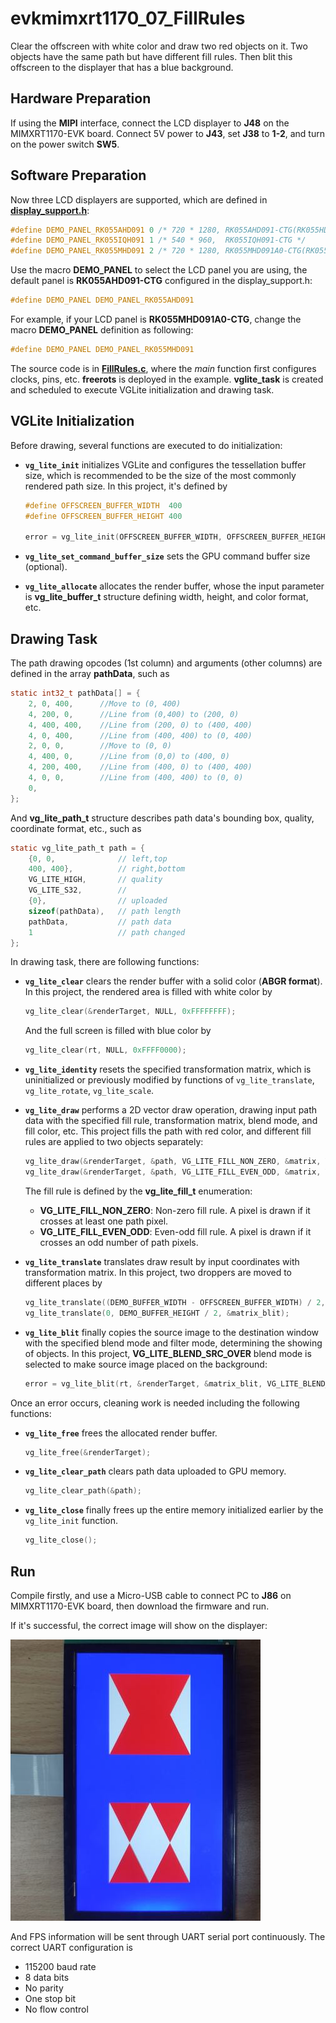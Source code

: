# evkmimxrt1170_07_FillRules

Clear the offscreen with white color and draw two red objects on it. Two objects have the same path but have different fill rules. Then blit this offscreen to the displayer that has a blue background.

## Hardware Preparation

If using the **MIPI** interface, connect the LCD displayer to **J48** on the MIMXRT1170-EVK board. Connect 5V power to **J43**, set **J38** to **1-2**, and turn on the power switch **SW5**.

## Software Preparation

Now three LCD displayers are supported, which are defined in [**display_support.h**](../common/board/display_support.h):

``` C
#define DEMO_PANEL_RK055AHD091 0 /* 720 * 1280, RK055AHD091-CTG(RK055HDMIPI4M) */
#define DEMO_PANEL_RK055IQH091 1 /* 540 * 960,  RK055IQH091-CTG */
#define DEMO_PANEL_RK055MHD091 2 /* 720 * 1280, RK055MHD091A0-CTG(RK055HDMIPI4MA0) */
```

Use the macro **DEMO_PANEL** to select the LCD panel you are using, the default panel is **RK055AHD091-CTG** configured in the display_support.h:

``` C
#define DEMO_PANEL DEMO_PANEL_RK055AHD091
```

For example, if your LCD panel is **RK055MHD091A0-CTG**, change the macro **DEMO_PANEL** definition as following:

``` C
#define DEMO_PANEL DEMO_PANEL_RK055MHD091
```

The source code is in [**FillRules.c**](./source/FillRules.c), where the *main* function first configures clocks, pins, etc. **freerots** is deployed in the example. **vglite_task** is created and scheduled to execute VGLite initialization and drawing task.

## VGLite Initialization

Before drawing, several functions are executed to do initialization:

* **`vg_lite_init`** initializes VGLite and configures the tessellation buffer size, which is recommended to be the size of the most commonly rendered path size. 
In this project, it's defined by

    ``` C
    #define OFFSCREEN_BUFFER_WIDTH  400
    #define OFFSCREEN_BUFFER_HEIGHT 400

    error = vg_lite_init(OFFSCREEN_BUFFER_WIDTH, OFFSCREEN_BUFFER_HEIGHT);
    ```

* **`vg_lite_set_command_buffer_size`** sets the GPU command buffer size (optional).

* **`vg_lite_allocate`** allocates the render buffer, whose the input parameter is **vg_lite_buffer_t** structure defining width, height, and color format, etc.

## Drawing Task

The path drawing opcodes (1st column) and arguments (other columns) are defined in the array **pathData**, such as

``` C
static int32_t pathData[] = {
    2, 0, 400,      //Move to (0, 400)
    4, 200, 0,      //Line from (0,400) to (200, 0)
    4, 400, 400,    //Line from (200, 0) to (400, 400)
    4, 0, 400,      //Line from (400, 400) to (0, 400)
    2, 0, 0,        //Move to (0, 0)
    4, 400, 0,      //Line from (0,0) to (400, 0)
    4, 200, 400,    //Line from (400, 0) to (400, 400)
    4, 0, 0,        //Line from (400, 400) to (0, 0)
    0,
};
```

And **vg_lite_path_t** structure describes path data's bounding box, quality, coordinate format, etc., such as

``` C
static vg_lite_path_t path = {
    {0, 0,              // left,top
    400, 400},          // right,bottom
    VG_LITE_HIGH,       // quality
    VG_LITE_S32,        // 
    {0},                // uploaded
    sizeof(pathData),   // path length
    pathData,           // path data
    1                   // path changed
};
```

In drawing task, there are following functions:

* **`vg_lite_clear`** clears the render buffer with a solid color (**ABGR format**). 
In this project, the rendered area is filled with white color by

    ``` C
    vg_lite_clear(&renderTarget, NULL, 0xFFFFFFFF);
    ```

    And the full screen is filled with blue color by

    ``` C
    vg_lite_clear(rt, NULL, 0xFFFF0000);
    ```

* **`vg_lite_identity`** resets the specified transformation matrix, which is uninitialized or previously modified by functions of `vg_lite_translate`, `vg_lite_rotate`, `vg_lite_scale`.

* **`vg_lite_draw`** performs a 2D vector draw operation, drawing input path data with the specified fill rule, transformation matrix, blend mode, and fill color, etc.
This project fills the path with red color, and different fill rules are applied to two objects separately:

    ``` C
    vg_lite_draw(&renderTarget, &path, VG_LITE_FILL_NON_ZERO, &matrix, VG_LITE_BLEND_NONE, 0xFF0000FF);
    vg_lite_draw(&renderTarget, &path, VG_LITE_FILL_EVEN_ODD, &matrix, VG_LITE_BLEND_NONE, 0xFF0000FF); 
    ```

    The fill rule is defined by the **vg_lite_fill_t** enumeration:

    * **VG_LITE_FILL_NON_ZERO**: Non-zero fill rule. A pixel is drawn if it crosses at least one path pixel.
    * **VG_LITE_FILL_EVEN_ODD**: Even-odd fill rule. A pixel is drawn if it crosses an odd number of path pixels.

* **`vg_lite_translate`** translates draw result by input coordinates with transformation matrix. 
In this project, two droppers are moved to different places by

    ``` C
    vg_lite_translate((DEMO_BUFFER_WIDTH - OFFSCREEN_BUFFER_WIDTH) / 2, 100, &matrix_blit);
    vg_lite_translate(0, DEMO_BUFFER_HEIGHT / 2, &matrix_blit);
    ```

* **`vg_lite_blit`** finally copies the source image to the destination window with the specified blend mode and filter mode, determining the showing of objects. 
In this project, **VG_LITE_BLEND_SRC_OVER** blend mode is selected to make source image placed on the background:

    ``` C
    error = vg_lite_blit(rt, &renderTarget, &matrix_blit, VG_LITE_BLEND_SRC_OVER, 0, mainFilter);
    ```

Once an error occurs, cleaning work is needed including the following functions:

* **`vg_lite_free`** frees the allocated render buffer.

    ``` C
    vg_lite_free(&renderTarget);
    ```

* **`vg_lite_clear_path`** clears path data uploaded to GPU memory.

    ``` C
    vg_lite_clear_path(&path);
    ```

* **`vg_lite_close`** finally frees up the entire memory initialized earlier by the `vg_lite_init` function.

    ``` C
    vg_lite_close();
    ```

## Run

Compile firstly, and use a Micro-USB cable to connect PC to **J86** on MIMXRT1170-EVK board, then download the firmware and run. 

If it's successful, the correct image will show on the displayer:

![evkmimxrt1170_07_FillRules](../images/evkmimxrt1170_07_FillRules.png)

And FPS information will be sent through UART serial port continuously. The correct UART configuration is

* 115200 baud rate
* 8 data bits
* No parity
* One stop bit
* No flow control